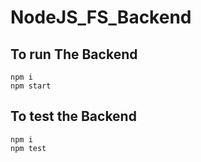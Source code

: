 # NodeJS_FS_Backend
## To run The Backend

```shell
npm i
npm start
```
## To test the Backend

```shell
npm i
npm test
```
##